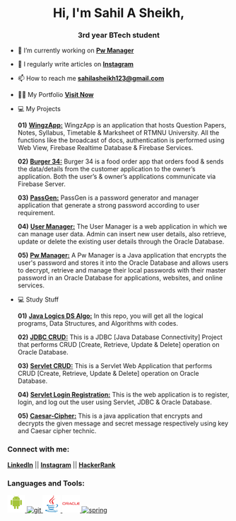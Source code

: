 <h1 align="center">Hi, I'm Sahil A Sheikh,</h1>
<h3 align="center">3rd year BTech student</h3>

- 🔭 I’m currently working on [**Pw Manager**](https://github.com/sahilasheikh/Pw-Manager)

- 📝 I regularly write articles on [**Instagram**](https://instagram.com/sahil.asheikh)

- 📫 How to reach me **sahilasheikh123@gmail.com**

- 👨‍💻 My Portfolio [**Visit Now**](https://begawo.herokuapp.com/)

- 💻 My Projects

  **01)** [**WingzApp:**](https://github.com/sahilasheikh/WingzApp) WingzApp is an application that hosts Question Papers, Notes, Syllabus, Timetable & Marksheet of RTMNU University. All the functions like the broadcast of docs, authentication is performed using Web View, Firebase Realtime Database & Firebase Services.
  
  **02)** [**Burger 34:**](https://github.com/sahilasheikh/Burger-34) Burger 34 is a food order app that orders food & sends the data/details from the customer application to the owner’s application. Both the user’s & owner’s applications communicate via Firebase Server.
  
  **03)** [**PassGen:**](https://github.com/sahilasheikh/Pass-Gen) PassGen is a password generator and manager application that generate a strong password according to user requirement.

  **04)** [**User Manager:**](https://github.com/sahilasheikh/User-Manager) The User Manager is a web application in which we can manage user data. Admin can insert new user details, also retrieve, update or delete the existing user details through the Oracle Database.

  **05)** [**Pw Manager:**](https://github.com/sahilasheikh/Pw-Manager) A Pw Manager is a Java application that encrypts the user's password and stores it into the Oracle Database and allows users to decrypt, retrieve and manage their local passwords with their master password in an Oracle Database for applications, websites, and online services.

- 💻 Study Stuff
  
  **01)** [**Java Logics DS Algo:**](https://github.com/sahilasheikh/Java-Logics-DS-Algo) In this repo, you will get all the logical programs, Data Structures, and Algorithms with codes.
  
  **02)** [**JDBC CRUD:**](https://github.com/sahilasheikh/JDBC-CRUD) This is a JDBC [Java Database Connectivity] Project that performs CRUD [Create, Retrieve, Update & Delete] operation on Oracle Database.
  
  **03)** [**Servlet CRUD:**](https://github.com/sahilasheikh/Servlet-CRUD) This is a Servlet Web Application that performs CRUD [Create, Retrieve, Update & Delete] operation on Oracle Database.
  
  **04)** [**Servlet Login Registration:**](https://github.com/sahilasheikh/Servlet-Login-Registration) This is the web application is to register, login, and log out the user using Servlet, JDBC & Oracle Database.

  **05)** [**Caesar-Cipher:**](https://github.com/sahilasheikh/Caesar-Cipher) This is a java application that encrypts and decrypts the given message and secret message respectively using key and Caesar cipher technic.

<h3 align="left">Connect with me:</h3>
<p align="left">

[**LinkedIn**](https://linkedin.com/in/sahilasheikh) || 
[**Instagram**](https://instagram.com/sahil.ashiekh) || 
[**HackerRank**](https://www.hackerrank.com/sahilasheikh)

<h3 align="left">Languages and Tools:</h3>
<p align="left"> <a href="https://developer.android.com" target="_blank"> <img src="https://raw.githubusercontent.com/devicons/devicon/master/icons/android/android-original-wordmark.svg" alt="android" width="40" height="40"/> </a> <a href="https://git-scm.com/" target="_blank"> <img src="https://www.vectorlogo.zone/logos/git-scm/git-scm-icon.svg" alt="git" width="40" height="40"/> </a> <a href="https://www.java.com" target="_blank"> <img src="https://raw.githubusercontent.com/devicons/devicon/master/icons/java/java-original.svg" alt="java" width="40" height="40"/> </a> <a href="https://www.oracle.com/" target="_blank"> <img src="https://raw.githubusercontent.com/devicons/devicon/master/icons/oracle/oracle-original.svg" alt="oracle" width="40" height="40"/> </a> <a href="https://spring.io/" target="_blank"> <img src="https://www.vectorlogo.zone/logos/springio/springio-icon.svg" alt="spring" width="40" height="40"/> </a> </p>
